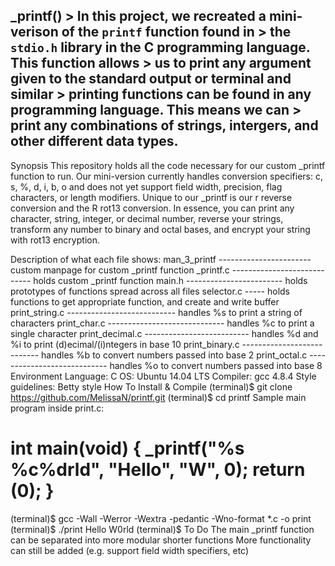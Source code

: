 ## _printf() > In this project, we recreated a mini-verison of the ```printf``` function found in > the ```stdio.h``` library in the C programming language. This function allows > us to print any argument given to the standard output or terminal and similar > printing functions can be found in any programming language. This means we can > print any combinations of strings, intergers, and other different data types.
Synopsis
This repository holds all the code necessary for our custom _printf function to run. Our mini-version currently handles conversion specifiers: c, s, %, d, i, b, o and does not yet support field width, precision, flag characters, or length modifiers. Unique to our _printf is our r reverse conversion and the R rot13 conversion. In essence, you can print any character, string, integer, or decimal number, reverse your strings, transform any number to binary and octal bases, and encrypt your string with rot13 encryption.

Description of what each file shows:
man_3_printf ----------------------- custom manpage for custom _printf function
_printf.c ---------------------------- holds custom _printf function
main.h ------------------------ holds prototypes of functions spread across all files
selector.c ----- holds functions to get appropriate function, and create and write buffer
print_string.c --------------------------- handles %s to print a string of characters
print_char.c ----------------------------- handles %c to print a single character
print_decimal.c -------------------------- handles %d and %i to print (d)ecimal/(i)ntegers in base 10
print_binary.c --------------------------- handles %b to convert numbers passed into base 2
print_octal.c ---------------------------- handles %o to convert numbers passed into base 8
Environment
Language: C
OS: Ubuntu 14.04 LTS
Compiler: gcc 4.8.4
Style guidelines: Betty style
How To Install & Compile
(terminal)$ git clone https://github.com/MelissaN/printf.git
(terminal)$ cd printf
Sample main program inside print.c:

int main(void)
{
		_printf("%s %c%drld", "Hello", "W", 0);
			return (0);
}
====================================
(terminal)$ gcc -Wall -Werror -Wextra -pedantic -Wno-format *.c -o print
(terminal)$ ./print
Hello W0rld
(terminal)$
To Do
The main _printf function can be separated into more modular shorter functions
More functionality can still be added (e.g. support field width specifiers, etc)
